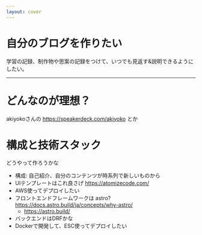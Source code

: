 ```yaml
---
layout: cover
---
```


# 自分のブログを作りたい
学習の記録、制作物や思案の記録をつけて、いつでも見返す&説明できるようにしたい。

---

# どんなのが理想？
akiyokoさんの https://speakerdeck.com/akiyoko とか

# 構成と技術スタック
どうやって作ろうかな

- 構成: 自己紹介、自分のコンテンツが時系列で新しいものから
- UIテンプレートはこれ良さげ https://atomizecode.com/
- AWS使ってデプロイしたい
- フロントエンドフレームワークは astro? https://docs.astro.build/ja/concepts/why-astro/
	- https://astro.build/
- バックエンドはDRFかな
- Dockerで開発して、ESC使ってデプロイしたい

